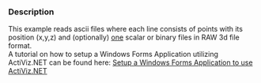 ### Description

This example reads ascii files where each line consists of points with its position (x,y,z) and (optionally) <u>one</u> scalar
or binary files in RAW 3d file format.<br />
A tutorial on how to setup a Windows Forms Application utilizing ActiViz.NET can be found here: [Setup a Windows Forms Application to use ActiViz.NET](http://www.vtk.org/Wiki/VTK/CSharp/ActiViz.NET)
